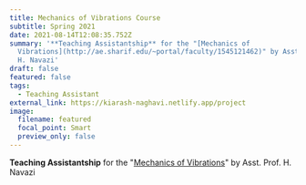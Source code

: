 ```yaml
---
title: Mechanics of Vibrations Course
subtitle: Spring 2021
date: 2021-08-14T12:08:35.752Z
summary: '**Teaching Assistantship** for the "[Mechanics of
  Vibrations](http://ae.sharif.edu/~portal/faculty/1545121462)" by Asst. Prof.
  H. Navazi'
draft: false
featured: false
tags:
  - Teaching Assistant
external_link: https://kiarash-naghavi.netlify.app/project
image:
  filename: featured
  focal_point: Smart
  preview_only: false
---
```

**Teaching Assistantship** for the "[Mechanics of Vibrations](http://ae.sharif.edu/~portal/faculty/1545121462)" by Asst. Prof. H. Navazi